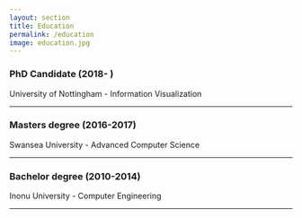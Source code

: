 ```yaml
---
layout: section
title: Education
permalink: /education
image: education.jpg
---
```


### PhD Candidate (2018- )

University of Nottingham - Information Visualization

---

### Masters degree (2016-2017)

Swansea University - Advanced Computer Science 

---

### Bachelor degree (2010-2014)

Inonu University - Computer Engineering 

---



